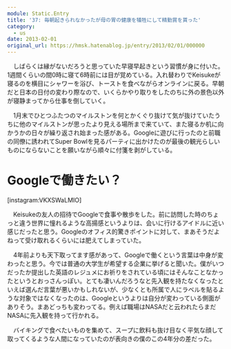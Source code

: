 ```yaml
---
module: Static.Entry
title: '37: 毎朝起きられなかったが母の胃の健康を犠牲にして精勤賞を貰った'
category:
  - us
date: 2013-02-01
original_url: https://hmsk.hatenablog.jp/entry/2013/02/01/000000
---
```


　しばらくは縁がないだろうと思っていた早寝早起きという習慣が身に付いた。1週間くらいの間0時に寝て6時前には目が覚めている。入れ替わりでKeisukeが寝るのを横目にシャワーを浴び、トーストを食べながらオンラインに戻る。早朝だと日本の日付の変わり際なので、いくらかやり取りをしたのちに外の景色以外が寝静まってから仕事を倒していく。

　1月末でひとつふたつのマイルストンを何とかくぐり抜けて気が抜けていたうちに他のマイルストンが思ったより見える場所まで来ていて、また寝るか机に向かうかの日々が繰り返され始まった感がある。Googleに遊びに行ったのと前職の同僚に誘われてSuper Bowlを見るパーティに出かけたのが最後の観光らしいものにならないことを願いながら順々に付箋を剥がしている。

# Googleで働きたい？

[instagram:VKXSWaLMIO]

　Keisukeの友人の招待でGoogleで食事や散歩をした。前に訪問した時のちょっと違う世界に憧れるような高揚感というよりは、会いに行けるアイドルに近い感じだったと思う。Googleのオフィス的驚きポイントに対して、まあそうだよねって受け取れるくらいには肥えてしまっていた。

　4年前よりも天下取ってます感があって、Googleで働くという言葉は中身が変わったと思う。今では普通の大学生が希望する企業に挙げると聞いた。僕がいつだったか提出した英語のレジュメにお祈りをされている頃にはそんなことなかったというとおっさんっぽい。とても凄いんだろうなと先入観を持たなくなったといえば選んだ言葉が悪いかもしれないが、少なくとも所属で人にラベルを貼るような対象ではなくなったのは、Googleというよりは自分が変わっている側面がありそう。まあどっちも変わってる。例えば職場はNASAだと云われたらまだNASAに先入観を持って行かれる。

　バイキングで食べたいものを集めて、スープに飲料も抜け目なく平気な顔して取ってくるような人間になっていたのが表向きの僕のこの4年分の差だった。
